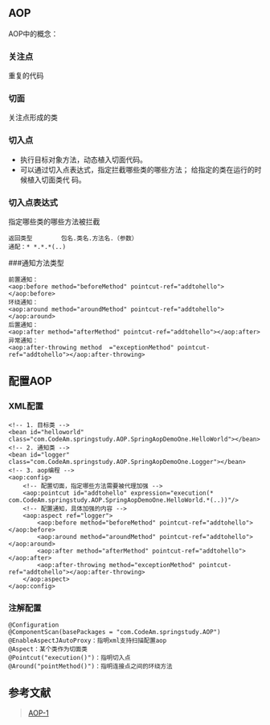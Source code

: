 ## AOP
AOP中的概念：
### 关注点
重复的代码
### 切面
关注点形成的类
### 切入点
- 执⾏⽬标对象⽅法，动态植⼊切⾯代码。
- 可以通过切⼊点表达式，指定拦截哪些类的哪些⽅法； 给指定的类在运⾏的时候植⼊切⾯类代
码。
### 切入点表达式
指定哪些类的哪些⽅法被拦截
```
返回类型		包名.类名.方法名.（参数）
通配：* *.*.*(..)
```
###通知方法类型
```
前置通知：
<aop:before method="beforeMethod" pointcut-ref="addtohello"></aop:before>
环绕通知：
<aop:around method="aroundMethod" pointcut-ref="addtohello"></aop:around>
后置通知：
<aop:after method="afterMethod" pointcut-ref="addtohello"></aop:after>
异常通知：
<aop:after-throwing method 	="exceptionMethod" pointcut-ref="addtohello"></aop:after-throwing>
```


## 配置AOP

### XML配置
```
<!-- 1. 目标类 -->
<bean id="helloworld" class="com.CodeAm.springstudy.AOP.SpringAopDemoOne.HelloWorld"></bean>
<!-- 2. 通知类 -->
<bean id="logger" class="com.CodeAm.springstudy.AOP.SpringAopDemoOne.Logger"></bean>
<!-- 3. aop编程 -->
<aop:config>
    <!-- 配置切面，指定哪些方法需要被代理加强 -->
    <aop:pointcut id="addtohello" expression="execution(* com.CodeAm.springstudy.AOP.SpringAopDemoOne.HelloWorld.*(..))"/>
    <!-- 配置通知，具体加强的内容 -->
    <aop:aspect ref="logger">
        <aop:before method="beforeMethod" pointcut-ref="addtohello"></aop:before>
        <aop:around method="aroundMethod" pointcut-ref="addtohello"></aop:around>
        <aop:after method="afterMethod" pointcut-ref="addtohello"></aop:after>
        <aop:after-throwing method="exceptionMethod" pointcut-ref="addtohello"></aop:after-throwing>
    </aop:aspect>
</aop:config>
```

### 注解配置

```
@Configuration
@ComponentScan(basePackages = "com.CodeAm.springstudy.AOP")
@EnableAspectJAutoProxy：指明xml支持扫描配置aop
@Aspect：某个类作为切面类
@Pointcut("execution()")：指明切入点
@Around("pointMethod()")：指明连接点之间的环绕方法
```


## 参考文献
>[AOP-1](https://blog.csdn.net/dadiyang/article/details/82920139)
